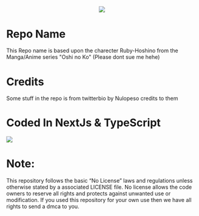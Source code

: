 <h2 align='center'>
  <img src="https://media.discordapp.net/attachments/927138827192139818/1122922934663643227/1313017.jpg?width=725&height=604" />
  <br> 
</h2>
<p>

# Repo Name

This Repo name is based upon the charecter Ruby-Hoshino from the Manga/Anime series "Oshi no Ko" (Please dont sue me hehe)

# Credits
Some stuff in the repo is from twitterbio by Nulopeso credits to them

# Coded In NextJs & TypeScript  


 <img src="https://skillicons.dev/icons?i=next,ts&theme=dark" />


# Note:
 
 This repository follows the basic “No License” laws and regulations unless otherwise stated by a associated LICENSE file. No license allows the code owners to reserve all rights and protects against unwanted use or modification.
 If you used this repository for your own use then we have all rights to send a dmca to you.
